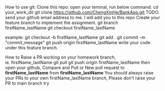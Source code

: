 How to use git:
Clone this repo:
open your teminal, run below command.
cd your_work_dir
git clone https://github.com/ChengXinHe/BankApp.git
TODO: send your github email address to me. I will add you to this repo
Create your feature branch to implement the assignment.
git branch firstName_lastName
git checkout firstName_lastName

example: 
git checkout -b firstName_lastName
git add .
git commit -m "commit_message"
git push origin firstName_lastName
write your code under this feature branch.

How to Raise a PR
working on your homework branch, ie. firstName_lastName
git pull
git push origin firstName_lastName
then open your github, Compare and Pull or New pull request
to **firstName_lastName** from **firstName_lastName**
You should always raise your PRs to your own firstName_lastName branch, Please don't raise your PR to main branch
try